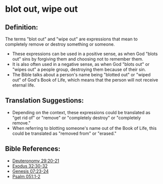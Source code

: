 # blot out, wipe out #

## Definition: ##

The terms "blot out" and "wipe out" are expressions that mean to completely remove or destroy something or someone.

* These expressions can be used in a positive sense, as when God "blots out" sins by forgiving them and choosing not to remember them.
* It is also often used in a negative sense, as when God "blots out" or "wipes out" a people group, destroying them because of their sin.
* The Bible talks about a person's name being "blotted out" or "wiped out" of God's Book of Life, which means that the person will not receive eternal life.

## Translation Suggestions: ##

* Depending on the context, these expressions could be translated as "get rid of" or "remove" or "completely destroy" or "completely remove."
* When referring to blotting someone's name out of the Book of Life, this could be translated as "removed from" or "erased."

## Bible References: ##

* [Deuteronomy 29:20-21](https://door43.org/en/bible/notes/deu/29/20)
* [Exodus 32:30-32](https://door43.org/en/bible/notes/exo/32/30)
* [Genesis 07:23-24](https://door43.org/en/bible/notes/gen/07/23)
* [Psalm 051:1-2](https://door43.org/en/bible/notes/psa/051/001)

